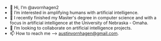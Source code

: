 - 👋 Hi, I’m @avornhagen2
- 👀 I’m interested in amplifying humans with artificial intelligence.
- 🌱 I recently finished my Master's degree in computer science and with a focus in artificial intelligence at the University of Nebraska - Omaha.
- 💞️ I’m looking to collaborate on artificial intelligence projects.
- 📫 How to reach me --> austinvornhagen@gmail.com.


